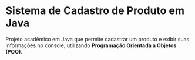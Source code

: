 # Sistema de Cadastro de Produto em Java

Projeto acadêmico em Java que permite cadastrar um produto e exibir suas informações no console, utilizando **Programação Orientada a Objetos (POO)**.
